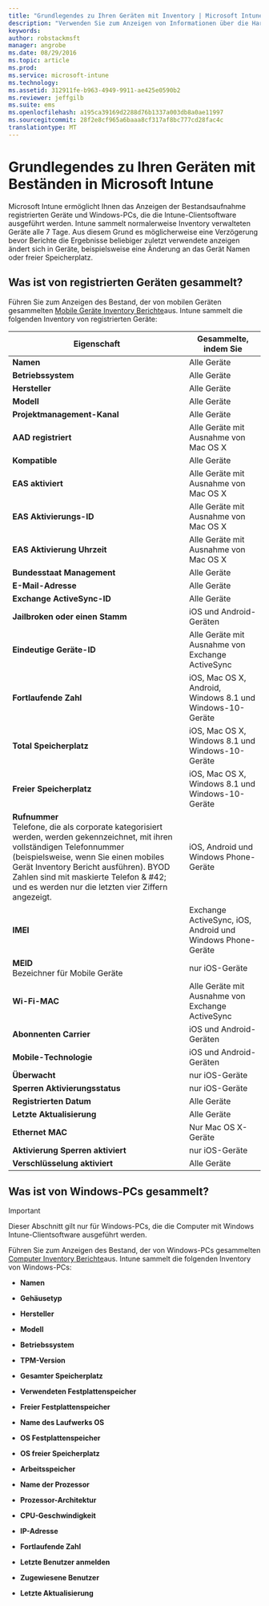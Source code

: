 ```yaml
---
title: "Grundlegendes zu Ihren Geräten mit Inventory | Microsoft Intune"
description: "Verwenden Sie zum Anzeigen von Informationen über die Hardware der Geräte, dass Sie verwalten Intune."
keywords: 
author: robstackmsft
manager: angrobe
ms.date: 08/29/2016
ms.topic: article
ms.prod: 
ms.service: microsoft-intune
ms.technology: 
ms.assetid: 312911fe-b963-4949-9911-ae425e0590b2
ms.reviewer: jeffgilb
ms.suite: ems
ms.openlocfilehash: a195ca39169d2288d76b1337a003db8a0ae11997
ms.sourcegitcommit: 28f2e8cf965a6baaa8cf317af8bc777cd28fac4c
translationtype: MT
---
```

# Grundlegendes zu Ihren Geräten mit Beständen in Microsoft Intune
Microsoft Intune ermöglicht Ihnen das Anzeigen der Bestandsaufnahme registrierten Geräte und Windows-PCs, die die Intune-Clientsoftware ausgeführt werden.
Intune sammelt normalerweise Inventory verwalteten Geräte alle 7 Tage. Aus diesem Grund es möglicherweise eine Verzögerung bevor Berichte die Ergebnisse beliebiger zuletzt verwendete anzeigen ändert sich in Geräte, beispielsweise eine Änderung an das Gerät Namen oder freier Speicherplatz.

## Was ist von registrierten Geräten gesammelt?
Führen Sie zum Anzeigen des Bestand, der von mobilen Geräten gesammelten [Mobile Geräte Inventory Berichte](understand-microsoft-intune-operations-by-using-reports.md)aus. Intune sammelt die folgenden Inventory von registrierten Geräte:

|Eigenschaft|Gesammelte, indem Sie|
|------------|-----------------------|
|**Namen**|Alle Geräte|
|**Betriebssystem**|Alle Geräte|
|**Hersteller**|Alle Geräte|
|**Modell**|Alle Geräte|
|**Projektmanagement-Kanal**|Alle Geräte|
|**AAD registriert**|Alle Geräte mit Ausnahme von Mac OS X|
|**Kompatible**|Alle Geräte|
|**EAS aktiviert**|Alle Geräte mit Ausnahme von Mac OS X|
|**EAS Aktivierungs-ID**|Alle Geräte mit Ausnahme von Mac OS X|
|**EAS Aktivierung Uhrzeit**|Alle Geräte mit Ausnahme von Mac OS X|
|**Bundesstaat Management**|Alle Geräte|
|**E-Mail-Adresse**|Alle Geräte|
|**Exchange ActiveSync-ID**|Alle Geräte|
|**Jailbroken oder einen Stamm**|iOS und Android-Geräten|
|**Eindeutige Geräte-ID**|Alle Geräte mit Ausnahme von Exchange ActiveSync|
|**Fortlaufende Zahl**|iOS, Mac OS X, Android, Windows 8.1 und Windows-10-Geräte|
|**Total Speicherplatz**|iOS, Mac OS X, Windows 8.1 und Windows-10-Geräte|
|**Freier Speicherplatz**|iOS, Mac OS X, Windows 8.1 und Windows-10-Geräte|
|**Rufnummer**<br>Telefone, die als corporate kategorisiert werden, werden gekennzeichnet, mit ihren vollständigen Telefonnummer (beispielsweise, wenn Sie einen mobiles Gerät Inventory Bericht ausführen). BYOD Zahlen sind mit maskierte Telefon & #42; und es werden nur die letzten vier Ziffern angezeigt.|iOS, Android und Windows Phone-Geräte|
|**IMEI**|Exchange ActiveSync, iOS, Android und Windows Phone-Geräte|
|**MEID**<br>Bezeichner für Mobile Geräte|nur iOS-Geräte|
|**Wi-Fi-MAC**|Alle Geräte mit Ausnahme von Exchange ActiveSync|
|**Abonnenten Carrier**|iOS und Android-Geräten|
|**Mobile-Technologie**|iOS und Android-Geräten|
|**Überwacht**|nur iOS-Geräte|
|**Sperren Aktivierungsstatus**|nur iOS-Geräte|
|**Registrierten Datum**|Alle Geräte|
|**Letzte Aktualisierung**|Alle Geräte|
|**Ethernet MAC**|Nur Mac OS X-Geräte|
|**Aktivierung Sperren aktiviert**|nur iOS-Geräte|
|**Verschlüsselung aktiviert**|Alle Geräte|

## Was ist von Windows-PCs gesammelt?
> [!IMPORTANT]
> Dieser Abschnitt gilt nur für Windows-PCs, die die Computer mit Windows Intune-Clientsoftware ausgeführt werden.

Führen Sie zum Anzeigen des Bestand, der von Windows-PCs gesammelten [Computer Inventory Berichte](understand-microsoft-intune-operations-by-using-reports.md)aus. Intune sammelt die folgenden Inventory von Windows-PCs:

-   **Namen**

-   **Gehäusetyp**

-   **Hersteller**

-   **Modell**

-   **Betriebssystem**

-   **TPM-Version**

-   **Gesamter Speicherplatz**

-   **Verwendeten Festplattenspeicher**

-   **Freier Festplattenspeicher**

-   **Name des Laufwerks OS**

-   **OS Festplattenspeicher**

-   **OS freier Speicherplatz**

-   **Arbeitsspeicher**

-   **Name der Prozessor**

-   **Prozessor-Architektur**

-   **CPU-Geschwindigkeit**

-   **IP-Adresse**

-   **Fortlaufende Zahl**

-   **Letzte Benutzer anmelden**

-   **Zugewiesene Benutzer**

-   **Letzte Aktualisierung**

<!-- this section below belongs in the planning journey
### See Also
[Monitoring and reports with Microsoft Intune](monitoring-and-reports-with-microsoft-intune.md)
-->
